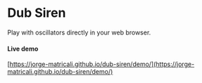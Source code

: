 # Dub Siren
Play with oscillators directly in your web browser.

#### Live demo
[https://jorge-matricali.github.io/dub-siren/demo/](https://jorge-matricali.github.io/dub-siren/demo/)
